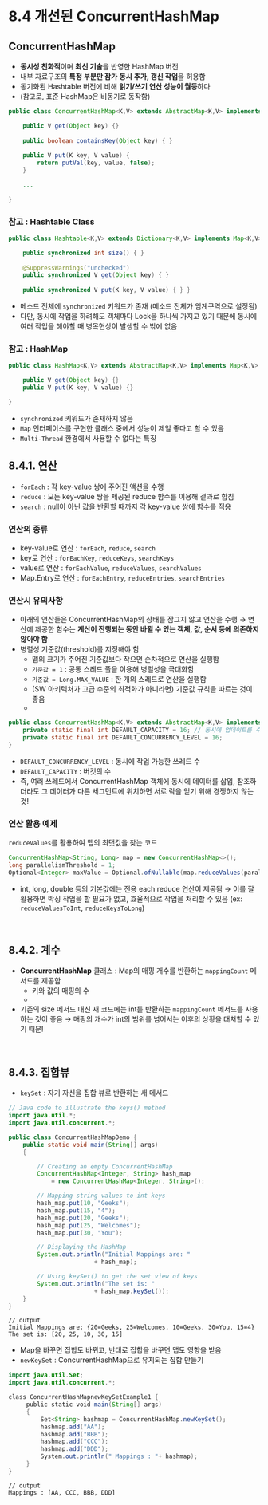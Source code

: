 # 8.4 개선된 ConcurrentHashMap

## ConcurrentHashMap

- **동시성 친화적**이며 **최신 기술**을 반영한 HashMap 버전
- 내부 자료구조의 **특정 부분만 잠가** **동시 추가, 갱신 작업**을 허용함
- 동기화된 Hashtable 버전에 비해 **읽기/쓰기 연산 성능이 월등**하다 
- (참고로, 표준 HashMap은 비동기로 동작함)

```java
public class ConcurrentHashMap<K,V> extends AbstractMap<K,V> implements ConcurrentMap<K,V>, Serializable { 

	public V get(Object key) {} 
	
	public boolean containsKey(Object key) { } 
	
	public V put(K key, V value) { 
		return putVal(key, value, false);
	} 
	
	...

}
```

### 참고 : Hashtable Class
```java
public class Hashtable<K,V> extends Dictionary<K,V> implements Map<K,V>, Cloneable, java.io.Serializable { 

	public synchronized int size() { } 
	
	@SuppressWarnings("unchecked") 
	public synchronized V get(Object key) { } 
	
	public synchronized V put(K key, V value) { } }
```
- 메소드 전체에 `synchronized` 키워드가 존재 (메소드 전체가 임계구역으로 설정됨)
- 다만, 동시에 작업을 하려해도 객체마다 Lock을 하나씩 가지고 있기 때문에 동시에 여러 작업을 해야할 때 병목현상이 발생할 수 밖에 없음

### 참고 : HashMap
```java
public class HashMap<K,V> extends AbstractMap<K,V> implements Map<K,V>, Cloneable, Serializable {

	public V get(Object key) {} 
	public V put(K key, V value) {} 

}
```

- `synchronized` 키워드가 존재하지 않음
- `Map` 인터페이스를 구현한 클래스 중에서 성능이 제일 좋다고 할 수 있음
- `Multi-Thread` 환경에서 사용할 수 없다는 특징

## 8.4.1. 연산
- `forEach` : 각 key-value 쌍에 주어진 액션을 수행
- `reduce` : 모든 key-value 쌍을 제공된 reduce 함수를 이용해 결과로 합침
- `search` : null이 아닌 값을 반환할 때까지 각 key-value 쌍에 함수를 적용

### 연산의 종류
- key-value로 연산 : `forEach`, `reduce`, `search`
- key로 연산 : `forEachKey`, `reduceKeys`, `searchKeys`
- value로 연산 : `forEachValue`, `reduceValues`, `searchValues`
- Map.Entry로 연산 : `forEachEntry`, `reduceEntries`, `searchEntries`


### 연산시 유의사항
- 아래의 연산들은 ConcurrentHashMap의 상태를 잠그지 않고 연산을 수행 → 연산에 제공한 함수는 **계산이 진행되는 동안 바뀔 수 있는 객체, 값, 순서 등에 의존하지 않아야 함**
- 병렬성 기준값(threshold)를 지정해야 함
  - 맵의 크기가 주어진 기준값보다 작으면 순차적으로 연산을 실행함
  - `기준값 = 1` : 공통 스레드 풀을 이용해 병렬성을 극대화함
  - `기준값 = Long.MAX_VALUE` : 한 개의 스레드로 연산을 실행함
  - (SW 아키텍처가 고급 수준의 최적화가 아니라면) 기준값 규칙을 따르는 것이 좋음
  - 
```java
public class ConcurrentHashMap<K,V> extends AbstractMap<K,V> implements ConcurrentMap<K,V>, Serializable {
	private static final int DEFAULT_CAPACITY = 16; // 동시에 업데이트를 수행하는 쓰레드 수 
	private static final int DEFAULT_CONCURRENCY_LEVEL = 16; 
}
```
  - `DEFAULT_CONCURRENCY_LEVEL` : 동시에 작업 가능한 쓰레드 수
  - `DEFAULT_CAPACITY` : 버킷의 수
  - 즉, 여러 쓰레드에서 ConcurrentHashMap 객체에 동시에 데이터를 삽입, 참조하더라도 그 데이터가 다른 세그먼트에 위치하면 서로 락을 얻기 위해 경쟁하지 않는 것!
  

### 연산 활용 예제
`reduceValues`를 활용하여 맵의 최댓값을 찾는 코드
```java
ConcurrentHashMap<String, Long> map = new ConcurrentHashMap<>();
long parallelismThreshold = 1;
Optional<Integer> maxValue = Optional.ofNullable(map.reduceValues(parallelismThreshold, Long::max));
```
- int, long, double 등의 기본값에는 전용 each reduce 연산이 제공됨 → 이를 잘 활용하면 박싱 작업을 할 필요가 없고, 효율적으로 작업을 처리할 수 있음 (ex: `reduceValuesToInt`, `reduceKeysToLong`)

<br>

## 8.4.2. 계수
- **ConcurrentHashMap** 클래스 : Map의 매핑 개수를 반환하는 `mappingCount` 메서드를 제공함
  - 키와 값의 매핑의 수
  - 
- 기존의 size 메서드 대신 새 코드에는 int를 반환하는 `mappingCount` 메서드를 사용하는 것이 좋음 → 매핑의 개수가 int의 범위를 넘어서는 이후의 상황을 대처할 수 있기 때문!

<br>

## 8.4.3. 집합뷰
-  `keySet` : 자기 자신을 집합 뷰로 반환하는 새 메서드
```java
// Java code to illustrate the keys() method
import java.util.*;
import java.util.concurrent.*;

public class ConcurrentHashMapDemo {
	public static void main(String[] args)
	{

		// Creating an empty ConcurrentHashMap
		ConcurrentHashMap<Integer, String> hash_map
			= new ConcurrentHashMap<Integer, String>();

		// Mapping string values to int keys
		hash_map.put(10, "Geeks");
		hash_map.put(15, "4");
		hash_map.put(20, "Geeks");
		hash_map.put(25, "Welcomes");
		hash_map.put(30, "You");

		// Displaying the HashMap
		System.out.println("Initial Mappings are: "
						+ hash_map);

		// Using keySet() to get the set view of keys
		System.out.println("The set is: "
						+ hash_map.keySet());
	}
}
```

```
// output
Initial Mappings are: {20=Geeks, 25=Welcomes, 10=Geeks, 30=You, 15=4}
The set is: [20, 25, 10, 30, 15]
```
- Map을 바꾸면 집합도 바뀌고, 반대로 집합을 바꾸면 맵도 영향을 받음
- `newKeySet` : ConcurrentHashMap으로 유지되는 집합 만들기
```java
import java.util.Set;  
import java.util.concurrent.*;   

class ConcurrentHashMapnewKeySetExample1 {   
     public static void main(String[] args)   
     {   
         Set<String> hashmap = ConcurrentHashMap.newKeySet();  
         hashmap.add("AA");  
         hashmap.add("BBB");   
         hashmap.add("CCC");   
         hashmap.add("DDD");    
         System.out.println(" Mappings : "+ hashmap);   
     }   
}
```
```
// output
Mappings : [AA, CCC, BBB, DDD]
```